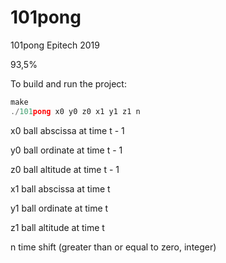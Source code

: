 # 101pong
101pong Epitech 2019

93,5%

To build and run the project:
```c
make
./101pong x0 y0 z0 x1 y1 z1 n
```


x0  ball abscissa at time t - 1

y0  ball ordinate at time t - 1

z0  ball altitude at time t - 1

x1  ball abscissa at time t

y1  ball ordinate at time t

z1  ball altitude at time t

n   time shift (greater than or equal to zero, integer)
